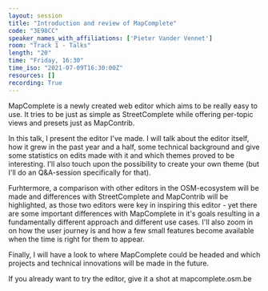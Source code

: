 ```yaml
---
layout: session
title: "Introduction and review of MapComplete"
code: "3E98CC"
speaker_names_with_affiliations: ['Pieter Vander Vennet']
room: "Track 1 - Talks"
length: "20"
time: "Friday, 16:30"
time_iso: "2021-07-09T16:30:00Z"
resources: []
recording: True
---
```

MapComplete is a newly created web editor which aims to be really easy to use. It tries to be just as simple as StreetComplete while offering per-topic views and presets just as MapContrib.

In this talk, I present the editor I've made. I will talk about the editor itself, how it grew in the past year and a half, some technical background and give some statistics on edits made with it and which themes proved to be interesting. I'll also touch upon the possibility to create your own theme (but I'll do an Q&amp;A-session specifically for that).

Furhtermore, a comparison with other editors in the OSM-ecosystem will be made and differences with StreetComplete and MapContrib will be highlighted, as those two editors were key in inspiring this editor - yet there are some important  differences with MapComplete in it's goals resulting in a fundamentally different approach and different use cases. I'll also zoom in on how the user journey is and how a few small features become available when the time is right for them to appear.

Finally, I will have a look to where MapComplete could be headed and which projects and technical innovations will be made in the future.

If you already want to try the editor, give it a shot at mapcomplete.osm.be

